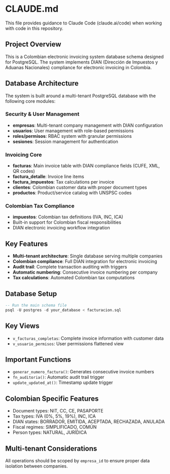 # CLAUDE.md

This file provides guidance to Claude Code (claude.ai/code) when working with code in this repository.

## Project Overview

This is a Colombian electronic invoicing system database schema designed for PostgreSQL. The system implements DIAN (Dirección de Impuestos y Aduanas Nacionales) compliance for electronic invoicing in Colombia.

## Database Architecture

The system is built around a multi-tenant PostgreSQL database with the following core modules:

### Security & User Management
- **empresas**: Multi-tenant company management with DIAN configuration
- **usuarios**: User management with role-based permissions
- **roles/permisos**: RBAC system with granular permissions
- **sesiones**: Session management for authentication

### Invoicing Core
- **facturas**: Main invoice table with DIAN compliance fields (CUFE, XML, QR codes)
- **factura_detalle**: Invoice line items
- **factura_impuestos**: Tax calculations per invoice
- **clientes**: Colombian customer data with proper document types
- **productos**: Product/service catalog with UNSPSC codes

### Colombian Tax Compliance
- **impuestos**: Colombian tax definitions (IVA, INC, ICA)
- Built-in support for Colombian fiscal responsibilities
- DIAN electronic invoicing workflow integration

## Key Features

- **Multi-tenant architecture**: Single database serving multiple companies
- **Colombian compliance**: Full DIAN integration for electronic invoicing
- **Audit trail**: Complete transaction auditing with triggers
- **Automatic numbering**: Consecutive invoice numbering per company
- **Tax calculations**: Automated Colombian tax computations

## Database Setup

```sql
-- Run the main schema file
psql -U postgres -d your_database < facturacion.sql
```

## Key Views

- `v_facturas_completas`: Complete invoice information with customer data
- `v_usuario_permisos`: User permissions flattened view

## Important Functions

- `generar_numero_factura()`: Generates consecutive invoice numbers
- `fn_auditoria()`: Automatic audit trail trigger
- `update_updated_at()`: Timestamp update trigger

## Colombian Specific Features

- Document types: NIT, CC, CE, PASAPORTE
- Tax types: IVA (0%, 5%, 19%), INC, ICA
- DIAN states: BORRADOR, EMITIDA, ACEPTADA, RECHAZADA, ANULADA
- Fiscal regimes: SIMPLIFICADO, COMÚN
- Person types: NATURAL, JURÍDICA

## Multi-tenant Considerations

All operations should be scoped by `empresa_id` to ensure proper data isolation between companies.